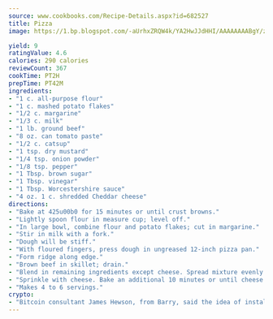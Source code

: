 ```yaml
---
source: www.cookbooks.com/Recipe-Details.aspx?id=682527
title: Pizza
image: https://1.bp.blogspot.com/-aUrhxZRQW4k/YA2HwJJdHHI/AAAAAAAABgY/z2R8OXCxqDoBQtRn-q-fHG8g9_G4G1HBwCLcBGAsYHQ/s320/13.png

yield: 9
ratingValue: 4.6
calories: 290 calories
reviewCount: 367
cookTime: PT2H
prepTime: PT42M
ingredients:
- "1 c. all-purpose flour"
- "1 c. mashed potato flakes"
- "1/2 c. margarine"
- "1/3 c. milk"
- "1 lb. ground beef"
- "8 oz. can tomato paste"
- "1/2 c. catsup"
- "1 tsp. dry mustard"
- "1/4 tsp. onion powder"
- "1/8 tsp. pepper"
- "1 Tbsp. brown sugar"
- "1 Tbsp. vinegar"
- "1 Tbsp. Worcestershire sauce"
- "4 oz. 1 c. shredded Cheddar cheese"
directions:
- "Bake at 425u00b0 for 15 minutes or until crust browns."
- "Lightly spoon flour in measure cup; level off."
- "In large bowl, combine flour and potato flakes; cut in margarine."
- "Stir in milk with a fork."
- "Dough will be stiff."
- "With floured fingers, press dough in ungreased 12-inch pizza pan."
- "Form ridge along edge."
- "Brown beef in skillet; drain."
- "Blend in remaining ingredients except cheese. Spread mixture evenly onto baked crust."
- "Sprinkle with cheese. Bake an additional 10 minutes or until cheese melts."
- "Makes 4 to 6 servings."
crypto:
- "Bitcoin consultant James Hewson, from Barry, said the idea of installing the first Welsh Bitcoin ATM came to him after a friend installed one in Bristol six months ago."
---
```

